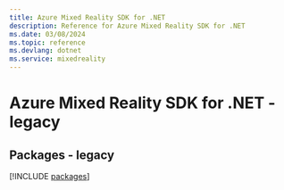 ```yaml
---
title: Azure Mixed Reality SDK for .NET
description: Reference for Azure Mixed Reality SDK for .NET
ms.date: 03/08/2024
ms.topic: reference
ms.devlang: dotnet
ms.service: mixedreality
---
```

# Azure Mixed Reality SDK for .NET - legacy
## Packages - legacy
[!INCLUDE [packages](mixed-reality-index.md)]
